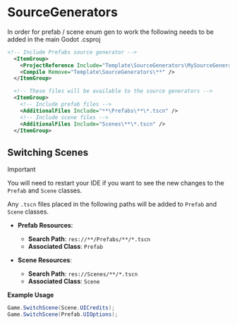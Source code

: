 # SourceGenerators

In order for prefab / scene enum gen to work the following needs to be added in the main Godot .csproj

```xml
<!-- Include Prefabs source generator -->
  <ItemGroup>
    <ProjectReference Include="Template\SourceGenerators\MySourceGenerator\MySourceGenerator.csproj" OutputItemType="Analyzer" ReferenceOutputAssembly="false" />
    <Compile Remove="Template\SourceGenerators\**" />
  </ItemGroup>

  <!-- These files will be available to the source generators -->
  <ItemGroup>
    <!-- Include prefab files -->
    <AdditionalFiles Include="**\Prefabs\**\*.tscn" />
    <!-- Include scene files -->
    <AdditionalFiles Include="Scenes\**\*.tscn" />
  </ItemGroup>
```

## Switching Scenes
> [!IMPORTANT]
> You will need to restart your IDE if you want to see the new changes to the `Prefab` and `Scene` classes.

Any `.tscn` files placed in the following paths will be added to `Prefab` and `Scene` classes.

- **Prefab Resources**:
  - **Search Path**: `res://**/Prefabs/**/*.tscn`
  - **Associated Class**: `Prefab`

- **Scene Resources**:
  - **Search Path**: `res://Scenes/**/*.tscn`
  - **Associated Class**: `Scene`

**Example Usage**

```cs
Game.SwitchScene(Scene.UICredits);
Game.SwitchScene(Prefab.UIOptions);
```
